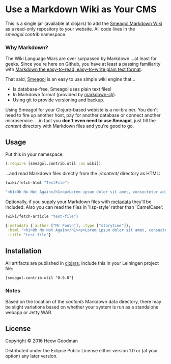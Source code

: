 # Use a Markdown Wiki as Your CMS

This is a single jar (available at clojars) to add the [Smeagol Markdown Wiki](https://github.com/simon-brooke/smeagol) as a read-only repository to your website.  All code lives in the *smeagol.contrib* namespace.

### Why Markdown?

The Wiki Language Wars are over surpassed by Markdown ...at least for geeks.  Since you're here on Github, you have at least a passing familiarity with [Markdown the  easy-to-read, easy-to-write plain text format](https://daringfireball.net/projects/markdown/syntax).

That said, [Smeagol](https://github.com/simon-brooke/smeagol) is an easy to use simple wiki engine that...
* Is database-free, Smeagol uses plain text files!
* In Markdown format (provided by [markdown-clj](https://github.com/yogthos/markdown-clj)).
* Using git to provide versioning and backup.

Using Smeagol for your Clojure-based webiste is a no-brainer.  You don't need to fire up another host, pay for another database or connect another microservice.   ...in fact you __don't even need to use Smeagol__, just fill the *content* directory with Markdown files and you're good to go.


## Usage


Put this in your namespace:
```clojure
(:require [smeagol.contrib.util :as wiki])
```

...and read Markdown files directly from the *./content/* directory as HTML:
```clojure
(wiki/fetch-html "TestFile")

"<h1>Oh No Not Again</h1><p>Lorem ipsum dolor sit amet, consectetur adipiscing elit, sed do eiusmod tempor incididunt ut labore et dolore magna aliqua.</p><p>The end.</p>"
```

Optionally, if you supply your Markdown files with [metadata](https://github.com/fletcher/MultiMarkdown/wiki/MultiMarkdown-Syntax-Guide#metadata) they'll be included.  Also you can read the files in 'lisp-style' rather than 'CamelCase':

```clojure
(wiki/fetch-article "test-file")

{:metadata {:author ["Mr Foo\n"], :type ["storytime"]},
 :html "<h1>Oh No Not Again</h1><p>Lorem ipsum dolor sit amet, consectetur adipiscing elit, sed do eiusmod tempor incididunt ut labore et dolore magna aliqua.</p><p>The end.</p>",
 :title "test-file"}
```

## Installation

All artifacts are published in [clojars](https://clojars.org/smeagol.contrib.util), include this in your Leiningen project file:

```
[smeagol.contrib.util "0.9.0"]
```

### Notes

Based on the location of the *contents* Markdown data directory, there may be slight variations based on whether your system is run as a standalone webapp or Jetty WAR.



## License

Copyright © 2016 Heow Goodman

Distributed under the Eclipse Public License either version 1.0 or (at
your option) any later version.
